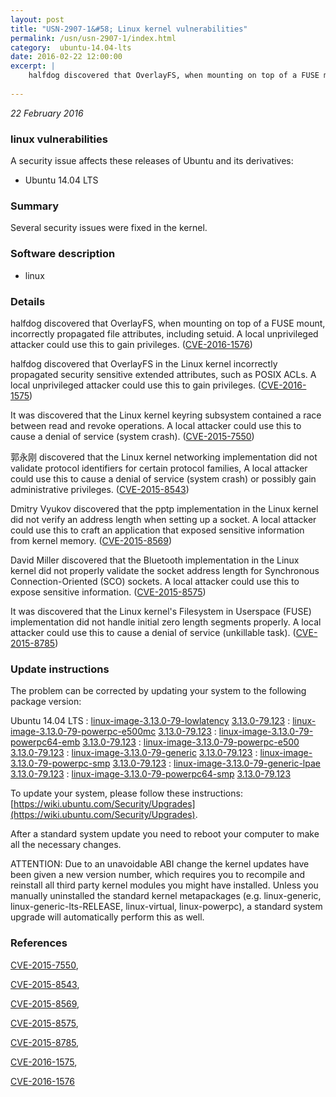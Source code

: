 ```yaml
---
layout: post
title: "USN-2907-1&#58; Linux kernel vulnerabilities"
permalink: /usn/usn-2907-1/index.html
category:  ubuntu-14.04-lts
date: 2016-02-22 12:00:00
excerpt: |
    halfdog discovered that OverlayFS, when mounting on top of a FUSE mount, incorrectly propagated file attributes, including setuid. A local unprivileged attacker could use this to gain privileges. ([CVE-2016-1576](http://people.ubuntu.com/~ubuntu-security/cve/CVE-2016-1576))
    
--- 
```

 
 

*22 February 2016*

### linux vulnerabilities

A security issue affects these releases of Ubuntu and its derivatives:

* Ubuntu 14.04 LTS

### Summary

Several security issues were fixed in the kernel. 

### Software description

* linux 

### Details

halfdog discovered that OverlayFS, when mounting on top of a FUSE mount, incorrectly propagated file attributes, including setuid. A local unprivileged attacker could use this to gain privileges. ([CVE-2016-1576](http://people.ubuntu.com/~ubuntu-security/cve/CVE-2016-1576))

halfdog discovered that OverlayFS in the Linux kernel incorrectly propagated security sensitive extended attributes, such as POSIX ACLs. A local unprivileged attacker could use this to gain privileges. ([CVE-2016-1575](http://people.ubuntu.com/~ubuntu-security/cve/CVE-2016-1575))

It was discovered that the Linux kernel keyring subsystem contained a race between read and revoke operations. A local attacker could use this to cause a denial of service (system crash). ([CVE-2015-7550](http://people.ubuntu.com/~ubuntu-security/cve/CVE-2015-7550))

郭永刚 discovered that the Linux kernel networking implementation did not validate protocol identifiers for certain protocol families, A local attacker could use this to cause a denial of service (system crash) or possibly gain administrative privileges. ([CVE-2015-8543](http://people.ubuntu.com/~ubuntu-security/cve/CVE-2015-8543))

Dmitry Vyukov discovered that the pptp implementation in the Linux kernel did not verify an address length when setting up a socket. A local attacker could use this to craft an application that exposed sensitive information from kernel memory. ([CVE-2015-8569](http://people.ubuntu.com/~ubuntu-security/cve/CVE-2015-8569))

David Miller discovered that the Bluetooth implementation in the Linux kernel did not properly validate the socket address length for Synchronous Connection-Oriented (SCO) sockets. A local attacker could use this to expose sensitive information. ([CVE-2015-8575](http://people.ubuntu.com/~ubuntu-security/cve/CVE-2015-8575))

It was discovered that the Linux kernel&#39;s Filesystem in Userspace (FUSE) implementation did not handle initial zero length segments properly. A local attacker could use this to cause a denial of service (unkillable task). ([CVE-2015-8785](http://people.ubuntu.com/~ubuntu-security/cve/CVE-2015-8785)) 

### Update instructions

The problem can be corrected by updating your system to the following package version:

Ubuntu 14.04 LTS
 : [linux-image-3.13.0-79-lowlatency](https://launchpad.net/ubuntu/+source/linux) <span> [3.13.0-79.123](https://launchpad.net/ubuntu/+source/linux/3.13.0-79.123) </span> 
 : [linux-image-3.13.0-79-powerpc-e500mc](https://launchpad.net/ubuntu/+source/linux) <span> [3.13.0-79.123](https://launchpad.net/ubuntu/+source/linux/3.13.0-79.123) </span> 
 : [linux-image-3.13.0-79-powerpc64-emb](https://launchpad.net/ubuntu/+source/linux) <span> [3.13.0-79.123](https://launchpad.net/ubuntu/+source/linux/3.13.0-79.123) </span> 
 : [linux-image-3.13.0-79-powerpc-e500](https://launchpad.net/ubuntu/+source/linux) <span> [3.13.0-79.123](https://launchpad.net/ubuntu/+source/linux/3.13.0-79.123) </span> 
 : [linux-image-3.13.0-79-generic](https://launchpad.net/ubuntu/+source/linux) <span> [3.13.0-79.123](https://launchpad.net/ubuntu/+source/linux/3.13.0-79.123) </span> 
 : [linux-image-3.13.0-79-powerpc-smp](https://launchpad.net/ubuntu/+source/linux) <span> [3.13.0-79.123](https://launchpad.net/ubuntu/+source/linux/3.13.0-79.123) </span> 
 : [linux-image-3.13.0-79-generic-lpae](https://launchpad.net/ubuntu/+source/linux) <span> [3.13.0-79.123](https://launchpad.net/ubuntu/+source/linux/3.13.0-79.123) </span> 
 : [linux-image-3.13.0-79-powerpc64-smp](https://launchpad.net/ubuntu/+source/linux) <span> [3.13.0-79.123](https://launchpad.net/ubuntu/+source/linux/3.13.0-79.123) </span> 

To update your system, please follow these instructions: [https://wiki.ubuntu.com/Security/Upgrades](https://wiki.ubuntu.com/Security/Upgrades).

After a standard system update you need to reboot your computer to make all the necessary changes.

ATTENTION: Due to an unavoidable ABI change the kernel updates have been given a new version number, which requires you to recompile and reinstall all third party kernel modules you might have installed. Unless you manually uninstalled the standard kernel metapackages (e.g. linux-generic, linux-generic-lts-RELEASE, linux-virtual, linux-powerpc), a standard system upgrade will automatically perform this as well. 

### References

 
 [CVE-2015-7550](http://people.ubuntu.com/~ubuntu-security/cve/CVE-2015-7550), 

 [CVE-2015-8543](http://people.ubuntu.com/~ubuntu-security/cve/CVE-2015-8543), 

 [CVE-2015-8569](http://people.ubuntu.com/~ubuntu-security/cve/CVE-2015-8569), 

 [CVE-2015-8575](http://people.ubuntu.com/~ubuntu-security/cve/CVE-2015-8575), 

 [CVE-2015-8785](http://people.ubuntu.com/~ubuntu-security/cve/CVE-2015-8785), 

 [CVE-2016-1575](http://people.ubuntu.com/~ubuntu-security/cve/CVE-2016-1575), 

 [CVE-2016-1576](http://people.ubuntu.com/~ubuntu-security/cve/CVE-2016-1576)
 

